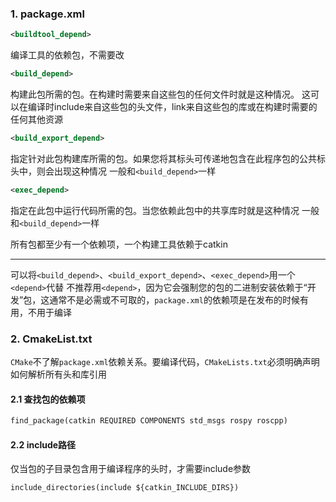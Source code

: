 ### 1. package.xml

```xml
<buildtool_depend>
```

编译工具的依赖包，不需要改

```xml
<build_depend>
```

构建此包所需的包。在构建时需要来自这些包的任何文件时就是这种情况。
这可以在编译时include来自这些包的头文件，link来自这些包的库或在构建时需要的任何其他资源

```xml
<build_export_depend>
```

指定针对此包构建库所需的包。如果您将其标头可传递地包含在此程序包的公共标头中，则会出现这种情况
一般和`<build_depend>`一样

```xml
<exec_depend>
```

指定在此包中运行代码所需的包。当您依赖此包中的共享库时就是这种情况
一般和`<build_depend>`一样

所有包都至少有一个依赖项，一个构建工具依赖于catkin

---

可以将`<build_depend>`、`<build_export_depend>`、`<exec_depend>`用一个`<depend>`代替
不推荐用`<depend>`，因为它会强制您的包的二进制安装依赖于“开发”包，这通常不是必需或不可取的，`package.xml`的依赖项是在发布的时候有用，不用于编译

### 2. CmakeList.txt

`CMake`不了解`package.xml`依赖关系。要编译代码，`CMakeLists.txt`必须明确声明如何解析所有头和库引用

#### 2.1 查找包的依赖项

```xml
find_package(catkin REQUIRED COMPONENTS std_msgs rospy roscpp)
```

#### 2.2 include路径

仅当包的子目录包含用于编译程序的头时，才需要include参数

```xml
include_directories(include ${catkin_INCLUDE_DIRS})
```